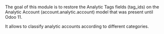 The goal of this module is to restore the Analytic Tags fields (tag_ids)
on the Analytic Account (account.analytic.account) model that was
present until Odoo 11.

It allows to classify analytic accounts according to different
categories.
